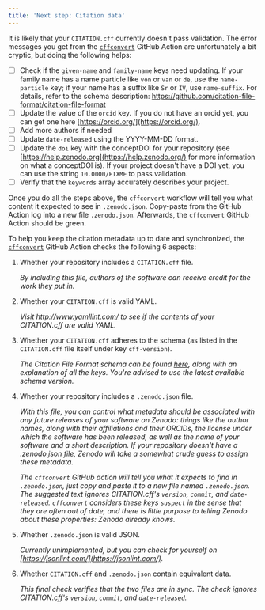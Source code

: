 ```yaml
---
title: 'Next step: Citation data'
---
```


It is likely that your `CITATION.cff` currently doesn't pass validation. The error messages you get from the [`cffconvert`](git@github.com:point-cloud-radar/bird-cloud-gnn/actions/workflows/cffconvert.yml) GitHub Action are unfortunately a bit cryptic, but doing the following helps:

- [ ] Check if the `given-name` and `family-name` keys need updating. If your family name has a name particle like `von` or `van` or `de`, use the `name-particle` key; if your name has a suffix like `Sr` or `IV`, use `name-suffix`. For details, refer to the schema description: https://github.com/citation-file-format/citation-file-format
- [ ] Update the value of the `orcid` key. If you do not have an orcid yet, you can get one here [https://orcid.org/](https://orcid.org/).
- [ ] Add more authors if needed
- [ ] Update `date-released` using the YYYY-MM-DD format.
- [ ] Update the `doi` key with the conceptDOI for your repository (see [https://help.zenodo.org](https://help.zenodo.org/) for more information on what a conceptDOI is). If your project doesn't have a DOI yet, you can use the string `10.0000/FIXME` to pass validation.
- [ ] Verify that the `keywords` array accurately describes your project.

Once you do all the steps above, the `cffconvert` workflow will tell you what content it expected to see in `.zenodo.json`. Copy-paste from the GitHub Action log into a new file `.zenodo.json`. Afterwards, the `cffconvert` GitHub Action should be green.


To help you keep the citation metadata up to date and synchronized, the [`cffconvert`](git@github.com:point-cloud-radar/bird-cloud-gnn/actions/workflows/cffconvert.yml) GitHub Action checks the following 6 aspects:

1. Whether your repository includes a `CITATION.cff` file.

    _By including this file, authors of the software can receive credit for the work they put in._

1. Whether your `CITATION.cff` is valid YAML.

    _Visit http://www.yamllint.com/ to see if the contents of your CITATION.cff are valid YAML._

1. Whether your `CITATION.cff` adheres to the schema (as listed in the `CITATION.cff` file itself under key `cff-version`).

    _The Citation File Format schema can be found [here](https://github.com/citation-file-format/citation-file-format), along with an explanation of all the keys. You're advised to use the latest available schema version._

1. Whether your repository includes a `.zenodo.json` file.

    _With this file, you can control what metadata should be associated with any future releases of your software on Zenodo: things like the author names, along with their affiliations and their ORCIDs, the license under which the software has been released, as well as the name of your software and a short description. If your repository doesn't have a .zenodo.json file, Zenodo will take a somewhat crude guess to assign these metadata._

    _The `cffconvert` GitHub action will tell you what it expects to find in `.zenodo.json`, just copy and paste it to a new file named `.zenodo.json`. The suggested text ignores CITATION.cff's `version`, `commit`, and `date-released`. `cffconvert` considers these keys `suspect` in the sense that they are often out of date, and there is little purpose to telling Zenodo about these properties: Zenodo already knows._

1. Whether `.zenodo.json` is valid JSON.

    _Currently unimplemented, but you can check for yourself on [https://jsonlint.com/](https://jsonlint.com/)._ 

1. Whether `CITATION.cff` and `.zenodo.json` contain equivalent data.

    _This final check verifies that the two files are in sync. The check ignores CITATION.cff's `version`, `commit`, and `date-released`._
